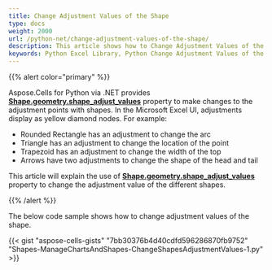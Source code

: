 ```yaml
---
title: Change Adjustment Values of the Shape
type: docs
weight: 2000
url: /python-net/change-adjustment-values-of-the-shape/
description: This article shows how to Change Adjustment Values of the Shape through the Aspose.Cells for Python via .NET API.
keywords: Python Excel Library, Python Change Adjustment Values of the Shape, Python how to Change Adjustment Values of the Shape.
---
```


{{% alert color="primary" %}}

Aspose.Cells for Python via .NET provides [**Shape.geometry.shape_adjust_values**](https://reference.aspose.com/cells/python-net/aspose.cells.drawing/geometry/shape_adjust_values/) property to make changes to the adjustment points with shapes. In the Microsoft Excel UI, adjustments display as yellow diamond nodes. For example:

- Rounded Rectangle has an adjustment to change the arc
- Triangle has an adjustment to change the location of the point
- Trapezoid has an adjustment to change the width of the top
- Arrows have two adjustments to change the shape of the head and tail

This article will explain the use of [**Shape.geometry.shape_adjust_values**](https://reference.aspose.com/cells/python-net/aspose.cells.drawing/geometry/shape_adjust_values/) property to change the adjustment value of the different shapes.

{{% /alert %}}

The below code sample shows how to change adjustment values of the shape.

{{< gist "aspose-cells-gists" "7bb30376b4d40cdfd596286870fb9752" "Shapes-ManageChartsAndShapes-ChangeShapesAdjustmentValues-1.py" >}}
